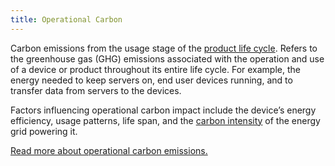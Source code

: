 ```yaml
---
title: Operational Carbon
---
```


Carbon emissions from the usage stage of the [product life cycle](/glossary#product-life-cycle). Refers to the greenhouse gas (GHG) emissions associated with the operation and use of a device or product throughout its entire life cycle. For example, the energy needed to keep servers on, end user devices running, and to transfer data from servers to the devices. 

Factors influencing operational carbon impact include the device’s energy efficiency, usage patterns, life span, and the [carbon intensity](/glossary#carbon-intensity) of the energy grid powering it.

[Read more about operational carbon emissions.](../information/lifecycle/operational)
